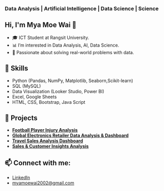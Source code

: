 ### Data Analysis | Artificial Intelligence | Data Science | Science 


## Hi, I'm Mya Moe Wai 👋
- 🎓 ICT Student at Rangsit University.
- 📊 I’m interested in Data Analysis, AI, Data Science.
- 🚀 Passionate about solving real-world problems with data.

## 🧠 Skills
- Python (Pandas, NumPy, Matplotlib, Seaborn,Scikit-learn)
- SQL (MySQL)
- Data Visualization (Looker Studio, Power BI)
- Excel, Google Sheets
- HTML, CSS, Bootstrap, Java Script

## 📂 Projects
- **[Football Player Injury Analysis](https://github.com/MyaMoeWai/football-player-injury-analysis)** 
- **[Global Electronics Retailer Data Analysis & Dashboard](https://github.com/MyaMoeWai/global-electronics-analysis)** 
- **[Travel Sales Analysis Dashboard](https://github.com/MyaMoeWai/Travel-Sales-Analysis)**
- **[Sales & Customer Insights Analysis](https://github.com/MyaMoeWai/Sales-Customer-Insights-Analysis)**
  
## 📫 Connect with me:
- [LinkedIn](http://linkedin.com/in/myamoewai)
-  myamoewai2002@gmail.com





